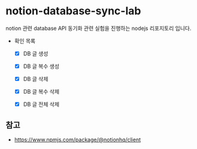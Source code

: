 # notion-database-sync-lab
notion 관련 database API 동기화 관련 실험을 진행하는 nodejs 리포지토리 입니다.

- 확인 목록
  - [x] DB 글 생성
  - [x] DB 글 복수 생성
  - [x] DB 글 삭제
  - [x] DB 글 복수 삭제
  - [x] DB 글 전체 삭제


## 참고
- https://www.npmjs.com/package/@notionhq/client
